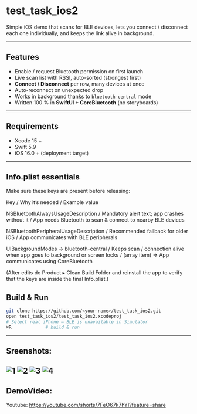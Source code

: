 # test_task_ios2

Simple iOS demo that scans for BLE devices, lets you connect / disconnect each one individually, and keeps the link alive in background.

---

## Features
- Enable / request Bluetooth permission on first launch 
- Live scan list with RSSI, auto-sorted (strongest first) 
- **Connect / Disconnect** per row, many devices at once 
- Auto-reconnect on unexpected drop 
- Works in background thanks to `bluetooth-central` mode 
- Written 100 % in **SwiftUI + CoreBluetooth** (no storyboards)

---

## Requirements
* Xcode 15 +
* Swift 5.9
* iOS 16.0 + (deployment target)

---
## Info.plist essentials
   Make sure these keys are present before releasing:
   
Key / Why it’s needed / Example value
             
NSBluetoothAlwaysUsageDescription / Mandatory alert text; app crashes without it / App needs Bluetooth to scan & connect to nearby BLE devices

NSBluetoothPeripheralUsageDescription / Recommended fallback for older iOS / App communicates with BLE peripherals
                                                                                                                
UIBackgroundModes → bluetooth-central / Keeps scan / connection alive when app goes to background or screen locks / (array item) => App communicates using CoreBluetooth

(After edits do Product ▸ Clean Build Folder and reinstall the app to verify that the keys are inside the final Info.plist.)

## Build & Run

```bash
git clone https://github.com/<your-name>/test_task_ios2.git
open test_task_ios2/test_task_ios2.xcodeproj
# Select real iPhone — BLE is unavailable in Simulator
⌘R             # build & run
```
---
## Sreenshots:
![1](https://github.com/user-attachments/assets/1cfe961a-6384-4a73-9d8f-c3b9ea3f2a4f)
![2](https://github.com/user-attachments/assets/42025ac7-b016-410f-858d-5fc706281044)
![3](https://github.com/user-attachments/assets/e1e0fa00-2e0d-4bec-891f-302604b054ec)
![4](https://github.com/user-attachments/assets/a38a0b5d-cabd-401c-aa9e-2e7aad2e6d54)
---
## DemoVideo:
Youtube:  https://youtube.com/shorts/7FeO67k7hYI?feature=share
